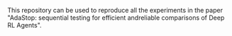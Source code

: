 This repository can be used to reproduce all the experiments in the paper "AdaStop: sequential testing for efficient andreliable comparisons of Deep RL Agents".
